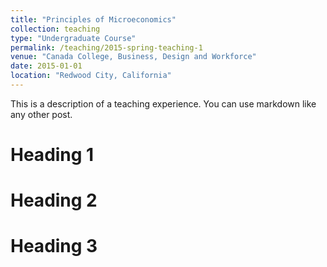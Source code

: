 ```yaml
---
title: "Principles of Microeconomics"
collection: teaching
type: "Undergraduate Course"
permalink: /teaching/2015-spring-teaching-1
venue: "Canada College, Business, Design and Workforce"
date: 2015-01-01
location: "Redwood City, California"
---
```


This is a description of a teaching experience. You can use markdown like any other post.

Heading 1
======

Heading 2
======

Heading 3
======
